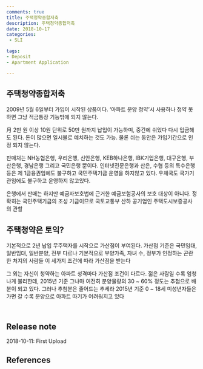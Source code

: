 ```yaml
---
comments: true
title: 주택청약종합저축
description: 주택청약종합저축
date: 2018-10-17
categories:
 - SLI

tags:
- Deposit
- Apartment Application

---
```


## 주택청약종합저축

2009년 5월 6일부터 가입이 시작된 상품이다. ‘아파트 분양 청약’시 사용하나 청약 못하면 그냥 적금통장 기능밖에 되지 않는다.

月 2만 원 이상 10원 단위로 50만 원까지 납입이 가능하며, 중간에 쉬었다 다시 입금해도 된다. 돈이 많으면 일시불로 예치하는 것도 가능. 물론 쉬는 동안은 가입기간으로 인정 되지 않는다.


판매처는 NH농협은행, 우리은행, 신안은행, KEB하나은행, IBK기업은행, 대구은행, 부산은행, 경남은행 그리고 국민은행 뿐이다. 인터넷전문은행과 산은, 수협 등의 특수은행 등은 제 1금융권임에도 불구하고 국민주택기금 운영을 하지않고 있다. 우체국도 국가기관임에도 불구하고 운영하지 않고있다.


은행에서 판매는  하지만 예금자보호법에 근거한 예금보험공사의 보호 대상이 아니다. 정확히는 국민주택기금의 조성 기금이므로 국토교통부 산하 공기업인 주택도시보증공사의 관할

## 주택청약은 토익?

기본적으로 2년 납입 무주택자를 시작으로 가산점이 부여된다. 가산점 기준은 국민임대, 일반임대, 일반분양, 전부 다르나 기본적으로 부양가족, 자녀 수, 정부가 인정하는 곤란한 처지의 사람들 이 세가지 조건에 따라 가산점을 받는다


그 외는 자신이 청약하는 아파트 성격마다 가산점 조건이 다르다. 젊은 사람일 수록 엄청나게 불리한데, 2015년 기준 그나마 여전히 분양물량의 30 ~ 60% 정도는 추첨으로 배분이 되고 있다. 그러나 추첨분은 줄어드는 추세라 2015년 기준 0 ~ 18세 미성년자들은 가면 갈 수록 분양으로 아파트 따기가 어려워지고 있다

![]()

![]()

## Release note
2018-10-11: First Upload

## References